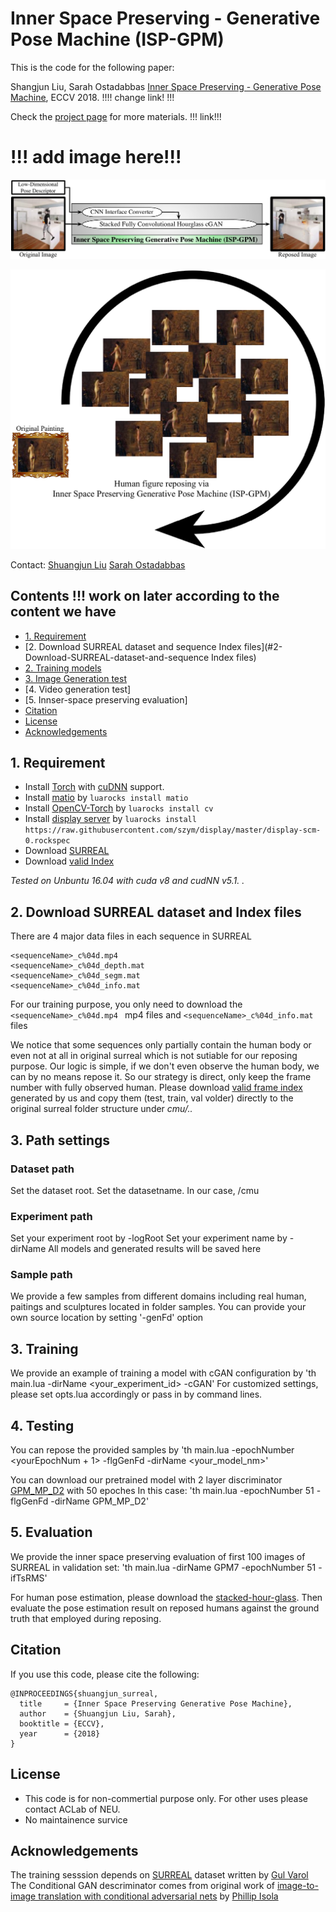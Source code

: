 # Inner Space Preserving - Generative Pose Machine (ISP-GPM)

This is the code for the following paper:

Shangjun Liu, Sarah Ostadabbas  [Inner Space Preserving - Generative Pose Machine](https://arxiv.org/abs/1701.01370), ECCV 2018.  !!!! change link! !!! 

Check the [project page](http://www.di.ens.fr/willow/research/surreal/) for more materials.  !!! link!!! 

# !!!  add image here!!! 
<p align="center">
<img src="images/GPMframe.pdf"
</p>
<p align="center">
<img src="images/ISPreposing.pdf"
</p>

Contact: 
[Shuangjun Liu](liu.shu@husk.neu.edu)
[Sarah Ostadabbas](ostadabbas@gmail.com)
## Contents  !!! work on later according to the content we have 
* [1. Requirement](#1-Requirement)
* [2. Download SURREAL dataset and sequence Index files](#2-Download-SURREAL-dataset-and-sequence Index files)
* [2. Training models](https://github.com/gulvarol/surreal#3-training-models)
* [3. Image Generation test](https://github.com/gulvarol/surreal#4-storage-info)
* [4. Video generation test]
* [5. Innser-space preserving evaluation]
* [Citation](https://github.com/gulvarol/surreal#citation)
* [License](https://github.com/gulvarol/surreal#license)
* [Acknowledgements](https://github.com/gulvarol/surreal#acknowledgements)


## 1. Requirement 
* Install [Torch](https://github.com/torch/distro) with [cuDNN](https://developer.nvidia.com/cudnn) support.
* Install [matio](https://github.com/soumith/matio-ffi.torch) by `luarocks install matio`
* Install [OpenCV-Torch](https://github.com/VisionLabs/torch-opencv) by `luarocks install cv`
* Install [display server](https://github.com/szym/display) by `luarocks install https://raw.githubusercontent.com/szym/display/master/display-scm-0.rockspec`
* Download [SURREAL](https://github.com/gulvarol/surreal#1-download-surreal-dataset)
* Download [valid Index](http://www.coe.neu.edu/Research/AClab/GPM/cmu.zip)

*Tested on Unbuntu 16.04  with cuda v8 and cudNN v5.1. .*

## 2. Download SURREAL dataset and Index files 
There are 4 major data files in each sequence in SURREAL
```
<sequenceName>_c%04d.mp4 
<sequenceName>_c%04d_depth.mat
<sequenceName>_c%04d_segm.mat
<sequenceName>_c%04d_info.mat 
```

For our training purpose, you only need to download the `<sequenceName>_c%04d.mp4 ` mp4 files and 
`<sequenceName>_c%04d_info.mat ` files

We notice that some sequences only partially contain the human body or even not at all in original surreal which is not sutiable for our reposing purpose. 
Our logic is simple, if we don't even observe the human body, we can by no means repose it. So our strategy is direct, only keep the frame number with fully observed human. 
Please download [valid frame index](http://www.coe.neu.edu/Research/AClab/GPM/cmu.zip) generated by us and copy them (test, train, val volder) directly to the original surreal folder structure under 
*cmu/..*

## 3. Path settings
### Dataset path
Set the dataset root. 
Set the datasetname. 
In our case, <dataseRoot>/cmu 

### Experiment path 
Set your experiment root by -logRoot
Set your experiment name by -dirName 
All models and generated results will be saved here 

### Sample path 
We provide a few samples from different domains including real human, paitings and sculptures located in folder samples. 
You can provide your own source location by setting '-genFd' option 

## 3. Training  
We provide an example of training a model with cGAN configuration by 
'th main.lua -dirName <your_experiment_id> -cGAN'
For customized settings, please set opts.lua accordingly or pass in by command lines. 

## 4. Testing 
You can repose the provided samples by 
'th main.lua -epochNumber <yourEpochNum + 1> -flgGenFd -dirName <your_model_nm>'

You can download our pretrained model with 2 layer discriminator [GPM_MP_D2](http://www.coe.neu.edu/Research/AClab/GPM/GPM_MP_D2.zip) with 50 epoches 
In this case: 
'th main.lua -epochNumber 51 -flgGenFd -dirName GPM_MP_D2'

## 5. Evaluation 
We provide the inner space preserving evaluation of first 100 images of SURREAL in validation set: 
'th main.lua -dirName GPM7 -epochNumber 51 -ifTsRMS'

For human pose estimation, please download the [stacked-hour-glass](https://github.com/umich-vl/pose-hg-train). Then evaluate the pose estimation result on reposed humans against the ground truth that employed during reposing. 

## Citation 
If you use this code, please cite the following:
```
@INPROCEEDINGS{shuangjun_surreal,  
  title     = {Inner Space Preserving Generative Pose Machine},  
  author    = {Shuangjun Liu, Sarah},  
  booktitle = {ECCV},  
  year      = {2018}  
}
```


## License 
* This code is for non-commertial purpose only. For other uses please contact ACLab of NEU. 
* No maintainence survice 

## Acknowledgements
The training sesssion depends on [SURREAL](https://github.com/gulvarol/surreal) dataset written by [Gul Varol](https://github.com/gulvarol)
The Conditional GAN descriminator comes from original work of [image-to-image translation with conditional adversarial nets](https://phillipi.github.io/pix2pix/) by [Phillip Isola](https://github.com/phillipi)



